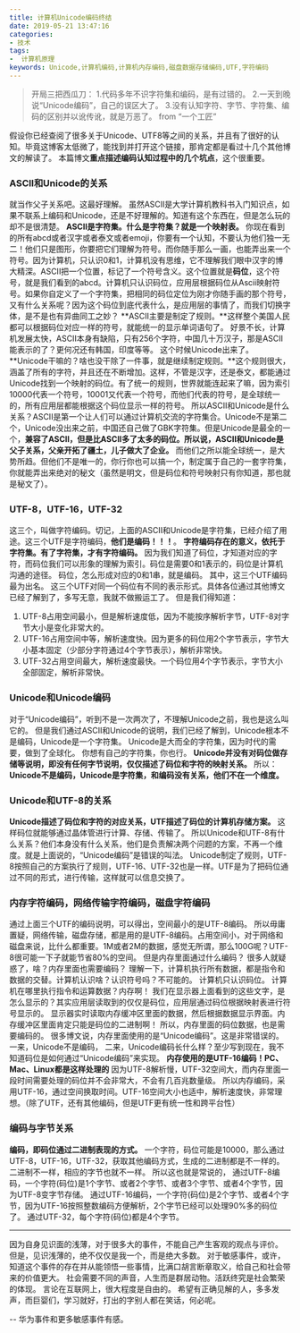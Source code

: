 ```yaml
---
title: 计算机Unicode编码终结
date: 2019-05-21 13:47:16
categories:
- 技术
tags:
-  计算机原理
keywords: Unicode,计算机编码,计算机内存编码,磁盘数据存储编码,UTF,字符编码
---
```


>开局三把西瓜刀：
>1.代码多年不识字符集和编码，是有过错的。
>2.一天到晚说“Unicode编码”，自己的误区大了。
>3.没有认知字符、字节、字符集、编码的区别并以讹传讹，就是万恶了。
>from “一个工匠”

假设你已经查阅了很多关于Unicode、UTF8等之间的关系，并且有了很好的认知。毕竟这博客太低微了，能找到并打开这个链接，那肯定都是看过十几个其他博文的解读了。
本篇博文**重点描述编码认知过程中的几个坑点**，这个很重要。

<!-- more -->

### ASCII和Unicode的关系
就当作父子关系吧。这最好理解。
虽然ASCII是大学计算机教科书入门知识点，如果不联系上编码和Unicode，还是不好理解的。知道有这个东西在，但是怎么玩的却不是很清楚。
**ASCII是字符集。什么是字符集？就是一个映射表。**
你现在看到的所有abcd或者汉字或者泰文或者emoji，你要有一个认知，不要认为他们独一无二！他们只是图形，你要把它们理解为符号。而你随手那么一画，也能弄出来一个符号。因为计算机，只认识0和1，计算机没有思维，它不理解我们眼中汉字的博大精深。ASCII把一个位置，标记了一个符号含义。这个位置就是**码位**，这个符号，就是我们看到的abcd。计算机只认识码位，应用层根据码位从Ascii映射符号。如果你自定义了一个字符集，把相同的码位定位为刚才你随手画的那个符号，又有什么关系呢？因为这个码位到底代表什么，是应用层的事情了，而我们切换字体，是不是也有异曲同工之妙？
**ASCII主要是制定了规则。**这样整个美国人民都可以根据码位对应一样的符号，就能统一的显示单词语句了。
好景不长，计算机发展太快，ASCII本身有缺陷，只有256个字符，中国几十万汉子，那是ASCII能表示的了？更何况还有韩国，印度等等。
这个时候Unicode出来了。**Unicode干嘛的？啥也没干除了一件事，就是继续制定规则。**这个规则很大，涵盖了所有的字符，并且还在不断增加。这样，不管是汉字，还是泰文，都能通过Unicode找到一个映射的码位。有了统一的规则，世界就能连起来了嘛，因为索引10000代表一个符号，10001又代表一个符号，而他们代表的符号，是全球统一的，所有应用层都能根据这个码位显示一样的符号。
所以ASCII和Unicode是什么关系？ASCII是第一个让人们可以通过计算机交流的字符集合。Unicode不是第二个，Unicode没出来之前，中国还自己做了GBK字符集。但是Unicode是最全的一个，**兼容了ASCII，但是比ASCII多了太多的码位。所以说，ASCII和Unicode是父子关系，父亲开拓了疆土，儿子做大了企业。**
而他们之所以能全球统一，是大势所趋。但他们不是唯一的，你行你也可以搞一个，制定属于自己的一套字符集，你就能弄出来绝对的秘文（虽然是明文，但是码位和符号映射只有你知道，那也就是秘文了）。

### UTF-8，UTF-16，UTF-32
这三个，叫做字符编码。切记，上面的ASCII和Unicode是字符集，已经介绍了用途。这三个UTF是字符编码，**他们是编码！！！**。
**字符编码存在的意义，依托于字符集。有了字符集，才有字符编码。**
因为我们知道了码位，才知道对应的字符，而码位我们可以形象的理解为索引。码位是需要0和1表示的，码位是计算机沟通的途径。
码位，怎么形成对应的0和1串，就是编码。
其中，这三个UTF编码最为出名。
这三个UTF对同一个码位有不同的表示形式。具体各位通过其他博文已经了解到了，多写无意，我就不做搬运工了。
但是我们得知道：
1. UTF-8占用空间最小，但是解析速度低，因为不能按序解析字节，UTF-8对字节大小是变化非常大的。
2. UTF-16占用空间中等，解析速度快。因为更多的码位用2个字节表示，字节大小基本固定（少部分字符通过4个字节表示），解析非常快。
3. UTF-32占用空间最大，解析速度最快。一个码位用4个字节表示，字节大小全部固定，解析非常快。

### Unicode和Unicode编码
对于“Unicode编码”，听到不是一次两次了，不理解Unicode之前，我也是这么叫它的。
但是我们通过ASCII和Unicode的说明，我们已经了解到，Unicode根本不是编码，Unicode是一个字符集。
Unicode是大而全的字符集，因为时代的需要，做到了全球化。
你想有自己的字符集，你也行。
**Unicode并没有对码位做存储等说明，即没有任何字节说明，仅仅描述了码位和字符的映射关系。**
所以：**Unicode不是编码，Unicode是字符集，和编码没有关系，他们不在一个维度。**

### Unicode和UTF-8的关系
**Unicode描述了码位和字符的对应关系，UTF描述了码位的计算机存储方案。**
这样码位就能够通过晶体管进行计算、存储、传输了。
所以Unicode和UTF-8有什么关系？他们本身没有什么关系，他们是负责解决两个问题的方案，不再一个维度。就是上面说的，“Unicode编码”是错误的叫法。
Unicode制定了规则，UTF-8按照自己的方案执行了规则，UTF-16、UTF-32也是一样。UTF是为了把码位通过不同的形式，进行传输，这样就可以信息交换了。

### 内存字符编码，网络传输字符编码，磁盘字符编码
通过上面三个UTF的编码说明，可以得出，空间最小的是UTF-8编码。
所以毋庸置疑，网络传输，磁盘存储，都是用的是UTF-8编码。占用空间小，对于网络和磁盘来说，比什么都重要。1M或者2M的数据，感觉无所谓，那么100G呢？UTF-8很可能一下子就能节省80%的空间。
但是内存里面通过什么编码？
很多人就疑惑了，啥？内存里面也需要编码？
理解一下，计算机执行所有数据，都是指令和数据的交替。计算机认识啥？认识符号吗？不可能的。
计算机只认识码位。
计算机在哪里执行指令和运算数据？内存啊！
我们在显示器上面看到的这些文字，是怎么显示的？其实应用层读取到的仅仅是码位，应用层通过码位根据映射表进行符号显示的。
显示器实时读取内存缓冲区里面的数据，然后根据数据显示界面。内存缓冲区里面肯定只能是码位的二进制啊！
所以，内存里面的码位数据，也是需要编码的。
很多博文说，内存里面使用的是“Unicode编码”。这是非常错误的。
一来，Unicode不是编码，
二来，Unicode编码长什么样？至少写到现在，我不知道码位是如何通过“Unicode编码”来实现。
**内存使用的是UTF-16编码！PC、Mac、Linux都是这样处理的**
因为UTF-8解析慢，UTF-32空间大，而内存里面一段时间需要处理的码位并不会非常大，不会有几百兆数量级。
所以内存编码，采用UTF-16，通过空间换取时间。UTF-16空间大小也适中，解析速度快，非常理想。（除了UTF，还有其他编码，但是UTF更有统一性和跨平台性）

### 编码与字节关系
**编码，即码位通过二进制表现的方式。**
一个字符，码位可能是10000，那么通过UTF-8，UTF-16，UTF-32，获取其他编码方式，生成的二进制都是不一样的。
二进制不一样，相应的字节也就不一样。
所以这也就是常说的，
通过UTF-8编码，一个字符(码位)是1个字节、或者2个字节、或者3个字节、或者4个字节，因为UTF-8变字节存储。
通过UTF-16编码，一个字符(码位)是2个字节、或者4个字节，因为UTF-16按照整数编码方便解析，2个字节已经可以处理90%多的码位了。
通过UTF-32，每个字符(码位)都是4个字节。

___

因为自身见识面的浅薄，对于很多大的事件，不能自己产生客观的观点与评价。
但是，见识浅薄的，绝不仅仅是我一个，而是绝大多数。
对于敏感事件，或许，知道这个事件的存在并从能领悟一些事情，比满口胡言断章取义，给自己和社会带来的价值更大。
社会需要不同的声音，人生而是群居动物。活跃终究是社会繁荣的体现。
言论在互联网上，很大程度是自由的。
希望有正确见解的人，多多发声，而巨婴们，学习就好，打出的字别人都在笑话，何必呢。

-- 华为事件和更多敏感事件有感。